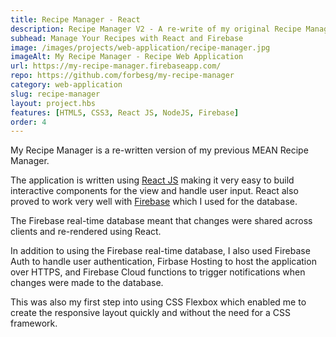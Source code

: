 ```yaml
---
title: Recipe Manager - React
description: Recipe Manager V2 - A re-write of my original Recipe Manager Application that is written in React with a Firebase backend.
subhead: Manage Your Recipes with React and Firebase
image: /images/projects/web-application/recipe-manager.jpg
imageAlt: My Recipe Manager - Recipe Web Application
url: https://my-recipe-manager.firebaseapp.com/
repo: https://github.com/forbesg/my-recipe-manager
category: web-application
slug: recipe-manager
layout: project.hbs
features: [HTML5, CSS3, React JS, NodeJS, Firebase]
order: 4
---
```


My Recipe Manager is a re-written version of my previous MEAN Recipe Manager.

The application is written using <a href="https://facebook.github.io/react/React">React JS</a>
making it very easy to build interactive components for the view and handle user
input. React also proved to work very well with
<a href="https://firebase.google.com/" target="blank">Firebase</a> which I
used for the database.

The Firebase real-time database meant that changes were shared across clients and
re-rendered using React.

In addition to using the Firebase real-time database, I also used Firebase Auth
to handle user authentication, Firbase Hosting to host the application over HTTPS,
and Firebase Cloud functions to trigger notifications when changes were made to
the database.

This was also my first step into using CSS Flexbox which enabled me to create
the responsive layout quickly and without the need for a CSS framework.
